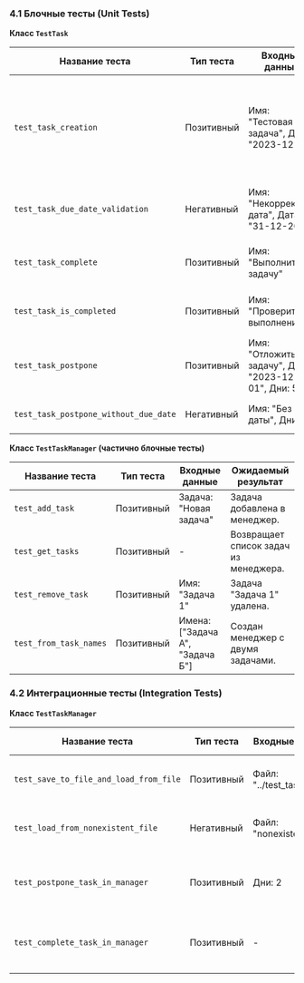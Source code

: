 ### 4.1 Блочные тесты (Unit Tests)

**Класс `TestTask`**

| Название теста | Тип теста | Входные данные | Ожидаемый результат |
|---|---|---|---|
| `test_task_creation` | Позитивный | Имя: "Тестовая задача", Дата: "2023-12-31" | Задача создана с указанными именем, датой, пустым описанием и статусом "не выполнена". |
| `test_task_due_date_validation` | Негативный | Имя: "Некорректная дата", Дата: "31-12-2023" | `ValueError` из-за неверного формата даты. |
| `test_task_complete` | Позитивный | Имя: "Выполнить задачу" | Статус задачи меняется на "выполнена". |
| `test_task_is_completed` | Позитивный | Имя: "Проверить выполнение" | До `complete()` - `False`, после - `True`. |
| `test_task_postpone` | Позитивный | Имя: "Отложить задачу", Дата: "2023-12-01", Дни: 5 | Дата сдвигается на 5 дней. |
| `test_task_postpone_without_due_date` | Негативный | Имя: "Без даты", Дни: 3 | `ValueError`, так как нет даты. |

**Класс `TestTaskManager` (частично блочные тесты)**

| Название теста | Тип теста | Входные данные | Ожидаемый результат |
|---|---|---|---|
| `test_add_task` | Позитивный | Задача: "Новая задача" | Задача добавлена в менеджер. |
| `test_get_tasks` | Позитивный | - | Возвращает список задач из менеджера. |
| `test_remove_task` | Позитивный | Имя: "Задача 1" | Задача "Задача 1" удалена. |
| `test_from_task_names` | Позитивный | Имена: ["Задача А", "Задача Б"] | Создан менеджер с двумя задачами. |


### 4.2 Интеграционные тесты (Integration Tests)

**Класс `TestTaskManager`**

| Название теста | Тип теста | Входные данные | Ожидаемый результат |
|---|---|---|---|
| `test_save_to_file_and_load_from_file` | Позитивный | Файл: "../test_tasks.json" | Задачи сохранены и загружены корректно. |
| `test_load_from_nonexistent_file` | Негативный | Файл: "nonexistent.json" | Менеджер создан, список задач пуст. |
| `test_postpone_task_in_manager` | Позитивный | Дни: 2 | Дата "Задача 2" в менеджере сдвигается на 2 дня. |
| `test_complete_task_in_manager` | Позитивный | - | Статус "Задача 1" в менеджере меняется на "выполнена". |
